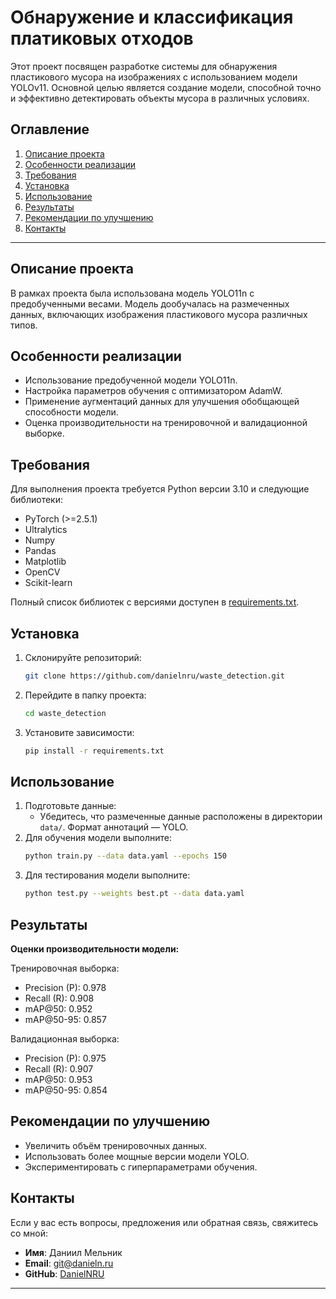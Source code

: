 # Обнаружение и классификация платиковых отходов

Этот проект посвящен разработке системы для обнаружения пластикового мусора на изображениях с использованием модели YOLOv11. Основной целью является создание модели, способной точно и эффективно детектировать объекты мусора в различных условиях.

## Оглавление

1. [Описание проекта](#описание-проекта)
2. [Особенности реализации](#особенности-реализации)
3. [Требования](#требования)
4. [Установка](#установка)
5. [Использование](#использование)
6. [Результаты](#результаты)
7. [Рекомендации по улучшению](#рекомендации-по-улучшению)
8. [Контакты](#контакты)

---

## Описание проекта

В рамках проекта была использована модель YOLO11n с предобученными весами. Модель дообучалась на размеченных данных, включающих изображения пластикового мусора различных типов. 

## Особенности реализации

- Использование предобученной модели YOLO11n.
- Настройка параметров обучения с оптимизатором AdamW.
- Применение аугментаций данных для улучшения обобщающей способности модели.
- Оценка производительности на тренировочной и валидационной выборке.

## Требования

Для выполнения проекта требуется Python версии 3.10 и следующие библиотеки:

- PyTorch (>=2.5.1)
- Ultralytics
- Numpy
- Pandas
- Matplotlib
- OpenCV
- Scikit-learn

Полный список библиотек с версиями доступен в [requirements.txt](requirements.txt).

## Установка

1. Склонируйте репозиторий:
   ```bash
   git clone https://github.com/danielnru/waste_detection.git
   ```
2. Перейдите в папку проекта:
   ```bash
   cd waste_detection
   ```
3. Установите зависимости:
   ```bash
   pip install -r requirements.txt
   ```

## Использование

1. Подготовьте данные:
   - Убедитесь, что размеченные данные расположены в директории `data/`. Формат аннотаций — YOLO.
2. Для обучения модели выполните:
   ```bash
   python train.py --data data.yaml --epochs 150
   ```
3. Для тестирования модели выполните:
   ```bash
   python test.py --weights best.pt --data data.yaml
   ```

## Результаты

**Оценки производительности модели:**

Тренировочная выборка:
- Precision (P): 0.978
- Recall (R): 0.908
- mAP@50: 0.952
- mAP@50-95: 0.857

Валидационная выборка:
- Precision (P): 0.975
- Recall (R): 0.907
- mAP@50: 0.953
- mAP@50-95: 0.854

## Рекомендации по улучшению

- Увеличить объём тренировочных данных.
- Использовать более мощные версии модели YOLO.
- Экспериментировать с гиперпараметрами обучения.

## Контакты

Если у вас есть вопросы, предложения или обратная связь, свяжитесь со мной:

- **Имя**: Даниил Мельник
- **Email**: git@danieln.ru
- **GitHub**: [DanielNRU](https://github.com/DanielNRU)

---

